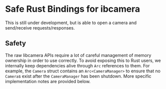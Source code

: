 # Safe Rust Bindings for ibcamera

This is still under development, but is able to open a camera and send/receive requests/responses.

## Safety

The raw libcamera APIs require a lot of careful management of memory ownership in order to use
correctly. To avoid exposing this to Rust users, we internally keep dependencies alive through
`Arc` references to them. For example, the `Camera` struct contains an `Arc<CameraManager>` to
ensure that no `Camera`s exist after the `CameraManager` has been shutdown. More specific
implementation notes are provided below.
